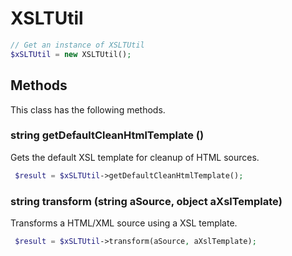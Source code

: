 # XSLTUtil

```php
// Get an instance of XSLTUtil
$xSLTUtil = new XSLTUtil();
```


## Methods
This class has the following methods.


### string getDefaultCleanHtmlTemplate ()
Gets the default XSL template for cleanup of HTML sources.

```php
 $result = $xSLTUtil->getDefaultCleanHtmlTemplate();
```


### string transform (string aSource, object aXslTemplate)
Transforms a HTML/XML source using a XSL template.

```php
 $result = $xSLTUtil->transform(aSource, aXslTemplate);
```

